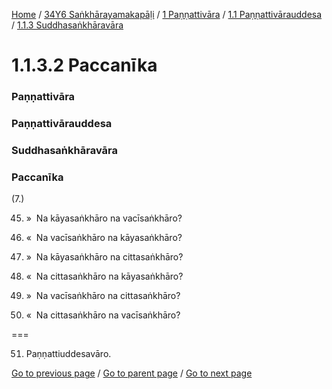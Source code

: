 
[Home](/) / [34Y6 Saṅkhārayamakapāḷi](/tipitaka/34Y6.md) / [1 Paṇṇattivāra](/tipitaka/34Y6/1.md) / [1.1 Paṇṇattivārauddesa](/tipitaka/34Y6/1/1.1.md) / [1.1.3 Suddhasaṅkhāravāra](/tipitaka/34Y6/1/1.1/1.1.3.md)

# 1.1.3.2 Paccanīka

### Paṇṇattivāra

### Paṇṇattivārauddesa

### Suddhasaṅkhāravāra

### Paccanīka

(7.)

45. »  Na kāyasaṅkhāro na vacīsaṅkhāro?

46. «  Na vacīsaṅkhāro na kāyasaṅkhāro?

47. »  Na kāyasaṅkhāro na cittasaṅkhāro?

48. «  Na cittasaṅkhāro na kāyasaṅkhāro?

49. »  Na vacīsaṅkhāro na cittasaṅkhāro?

50. «  Na cittasaṅkhāro na vacīsaṅkhāro?

===

51. Paṇṇattiuddesavāro.



[Go to previous page](/tipitaka/34Y6/1/1.1/1.1.3/1.1.3.1.md) / [Go to parent page](/tipitaka/34Y6/1/1.1/1.1.3.md) / [Go to next page](/tipitaka/34Y6/1/1.2.md)



